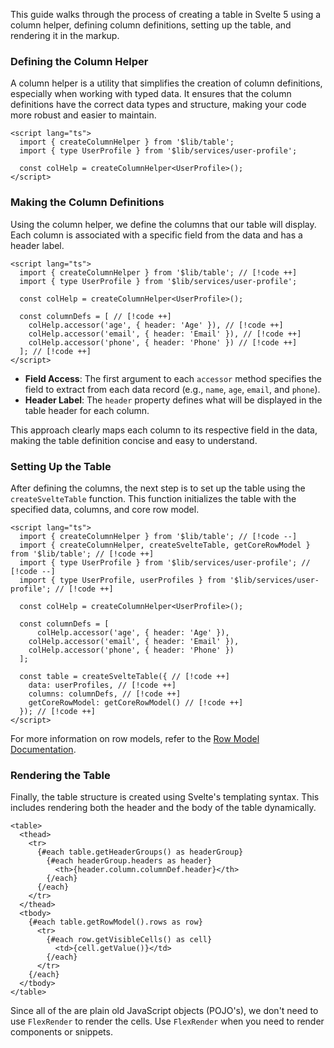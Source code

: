 This guide walks through the process of creating a table in Svelte 5 using a
column helper, defining column definitions, setting up the table, and rendering
it in the markup.

### Defining the Column Helper

A column helper is a utility that simplifies the creation of column definitions,
especially when working with typed data. It ensures that the column definitions
have the correct data types and structure, making your code more robust and
easier to maintain.

```svelte
<script lang="ts">
  import { createColumnHelper } from '$lib/table';
  import { type UserProfile } from '$lib/services/user-profile';

  const colHelp = createColumnHelper<UserProfile>();
</script>
```

### Making the Column Definitions

Using the column helper, we define the columns that our table will display. Each
column is associated with a specific field from the data and has a header label.

<!-- prettier-ignore-start -->
```svelte
<script lang="ts">
  import { createColumnHelper } from '$lib/table'; // [!code ++]
  import { type UserProfile } from '$lib/services/user-profile';

  const colHelp = createColumnHelper<UserProfile>();

  const columnDefs = [ // [!code ++]
    colHelp.accessor('age', { header: 'Age' }), // [!code ++]
    colHelp.accessor('email', { header: 'Email' }), // [!code ++]
    colHelp.accessor('phone', { header: 'Phone' }) // [!code ++]
  ]; // [!code ++]
</script>
```
<!-- prettier-ignore-end -->

- **Field Access**: The first argument to each `accessor` method specifies the
  field to extract from each data record (e.g., `name`, `age`, `email`, and
  `phone`).
- **Header Label**: The `header` property defines what will be displayed in the
  table header for each column.

This approach clearly maps each column to its respective field in the data,
making the table definition concise and easy to understand.

### Setting Up the Table

After defining the columns, the next step is to set up the table using the
`createSvelteTable` function. This function initializes the table with the
specified data, columns, and core row model.

<!-- prettier-ignore-start -->
```svelte
<script lang="ts">
  import { createColumnHelper } from '$lib/table'; // [!code --]
  import { createColumnHelper, createSvelteTable, getCoreRowModel } from '$lib/table'; // [!code ++]
  import { type UserProfile } from '$lib/services/user-profile'; // [!code --]
  import { type UserProfile, userProfiles } from '$lib/services/user-profile'; // [!code ++]

  const colHelp = createColumnHelper<UserProfile>();

  const columnDefs = [
      colHelp.accessor('age', { header: 'Age' }),
    colHelp.accessor('email', { header: 'Email' }),
    colHelp.accessor('phone', { header: 'Phone' })
  ];

  const table = createSvelteTable({ // [!code ++]
    data: userProfiles, // [!code ++]
    columns: columnDefs, // [!code ++]
    getCoreRowModel: getCoreRowModel() // [!code ++]
  }); // [!code ++]
</script>
```
<!-- prettier-ignore-end -->

For more information on row models, refer to the [Row Model
Documentation](https://tanstack.com/table/latest/docs/guide/row-models).

### Rendering the Table

Finally, the table structure is created using Svelte's templating syntax. This
includes rendering both the header and the body of the table dynamically.

```svelte
<table>
  <thead>
    <tr>
      {#each table.getHeaderGroups() as headerGroup}
        {#each headerGroup.headers as header}
          <th>{header.column.columnDef.header}</th>
        {/each}
      {/each}
    </tr>
  </thead>
  <tbody>
    {#each table.getRowModel().rows as row}
      <tr>
        {#each row.getVisibleCells() as cell}
          <td>{cell.getValue()}</td>
        {/each}
      </tr>
    {/each}
  </tbody>
</table>
```

Since all of the are plain old JavaScript objects (POJO's), we don't need to use
`FlexRender` to render the cells. Use `FlexRender` when you need to render
components or snippets.
